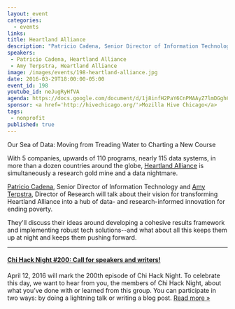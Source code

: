 ```yaml
---
layout: event
categories: 
  - events
links:
title: Heartland Alliance
description: "Patricio Cadena, Senior Director of Information Technology and Amy Terpstra, Director of Research will talk about their vision for transforming Heartland Alliance into a hub of data- and research-informed innovation for ending poverty. They’ll discuss their ideas around developing a cohesive results framework and implementing robust tech solutions–and what about all this keeps them up at night and keeps them pushing forward."
speakers:
 - Patricio Cadena, Heartland Alliance
 - Amy Terpstra, Heartland Alliance
image: /images/events/198-heartland-alliance.jpg
date: 2016-03-29T18:00:00-05:00
event_id: 198
youtube_id: neJugRyHfVA
agenda: https://docs.google.com/document/d/1j8infH2PaY6CnPMAAyZ7lmDGgh6bBLbUcZy4DW2nqxU/edit#
sponsor: <a href='http://hivechicago.org/'>Mozilla Hive Chicago</a>
tags: 
 - nonprofit
published: true
---
```


Our Sea of Data: Moving from Treading Water to Charting a New Course

With 5 companies, upwards of 110 programs, nearly 115 data systems, in more than a dozen countries around the globe, [Heartland Alliance](https://www.heartlandalliance.org/) is simultaneously a research gold mine and a data nightmare.

[Patricio Cadena](https://www.linkedin.com/in/patricio-cadena-32a6821), Senior Director of Information Technology and [Amy Terpstra](https://www.linkedin.com/in/amy-ahrens-terpstra-85376a11), Director of Research will talk about their vision for transforming Heartland Alliance into a hub of data- and research-informed innovation for ending poverty. 

They'll discuss their ideas around developing a cohesive results framework and implementing robust tech solutions--and what about all this keeps them up at night and keeps them pushing forward. 

---

#### [Chi Hack Night #200: Call for speakers and writers!](/blog/2016/03/25/chi-hack-night-200-call-for-speakers-and-writers.html)

April 12, 2016 will mark the 200th episode of Chi Hack Night. To celebrate this day, we want to hear from you, the members of Chi Hack Night, about what you’ve done with or learned from this group. You can participate in two ways: by doing a lightning talk or writing a blog post. [Read more &raquo;](/blog/2016/03/25/chi-hack-night-200-call-for-speakers-and-writers.html)